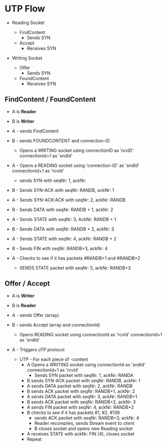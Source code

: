 # UTP Flow

- Reading Socket

  - FindContent
    - Sends SYN
  - Accept
    - Receives SYN

- Writing Socket
  - Offer
    - Sends SYN
  - FoundContent
    - Receives SYN

## FindContent / FoundContent

- A is **Reader**
- B is **Writer**

- A - sends FindContent
- B - sends FOUNDCONTENT and connection-ID
  - Opens a WRITING socket using connectionID as 'rcvID' connectionId+1 as 'sndId' 
- A - Opens a READING socket using 'connection-ID' as 'sndId' connectionId+1 as 'rcvId'
  - sends SYN with seqNr: 1, ackNr:
- B - Sends SYN-ACK with seqNr: RANDB, ackNr: 1
- A - Sends SYN-ACK-ACK with seqNr: 2, ackNr: RANDB
- B - Sends DATA with seqNr: RANDB + 1, ackNr: 2
- A - Sends STATE with seqNr: 3, AckNr: RANDB + 1
- B - Sends DATA with seqNr: RANDB + 2, ackNr: 3
- A - Sends STATE with seqNr: 4, ackNr: RANDB + 2
- B - Sends FIN with seqNr: RANDB+3, ackNr: 4
- A - Checks to see if it has packets #RANDB+1 and #RANDB+2
  - SENDS STATE packet with seqNr: 5, ackNr: RANDB+3

## Offer / Accept

- A is **Writer**
- B is **Reader**

- A - sends Offer (array)
- B - sends Accept (array and connectionId)
  - Opens READING socket using connectionId as 'rcvId' connectionId+1 as 'sndId'
- A - Triggers uTP protocol

  - UTP - For each piece of -content
    - A Opens a WRITING socket using connectionId as 'sndId' connectionId+1 as 'rcvId'
      - Sends SYN packet with seqNr: 1, ackNr: RANDA
    - B sends SYN-ACK packet with seqNr: RANDB, ackNr: 1
    - A sends DATA packet with seqNr: 2, ackNr: RANDB
    - B sends ACK packet with seqNr: RANDB+1, ackNr: 2
    - A sends DATA packet with seqNr: 3, ackNr: RANDB+1
    - B sends ACK packet with seqNr: RANDB+2, ackNr: 3
    - A sends FIN packet with seqNr: 4, ackNr: RANDB+2
    - B checks to see if it has packets #1, #2, #139
      - sends ACK packet with seqNr: RANDB+3, ackNr: 4
      - Reader recompiles, sends Stream event to client
      - B closes socket and opens new Reading socket
    - A receives STATE with ackNr: FIN (4), closes socket
    - Repeat

